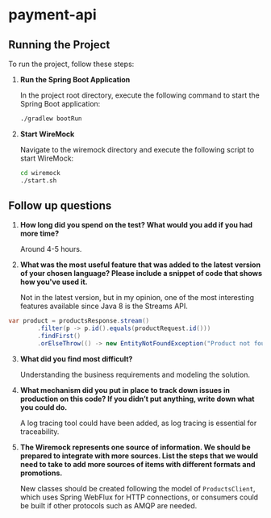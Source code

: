 # payment-api
## Running the Project

To run the project, follow these steps:

1. **Run the Spring Boot Application**

   In the project root directory, execute the following command to start the Spring Boot application:

   ```bash
   ./gradlew bootRun

2. **Start WireMock**

   Navigate to the wiremock directory and execute the following script to start WireMock:

   ```bash
   cd wiremock
   ./start.sh

## Follow up questions
1. **How long did you spend on the test? What would you add if you had more time?**

   Around 4-5 hours.

2. **What was the most useful feature that was added to the latest version of your chosen language? Please include a snippet of code that shows how you've used it.**

   Not in the latest version, but in my opinion, one of the most interesting features available since Java 8 is the Streams API.

```java
var product = productsResponse.stream()
        .filter(p -> p.id().equals(productRequest.id()))
        .findFirst()
        .orElseThrow(() -> new EntityNotFoundException("Product not found for id: " + productRequest.id()));
```

3. **What did you find most difficult?**

   Understanding the business requirements and modeling the solution.

4. **What mechanism did you put in place to track down issues in production on this code? If you didn’t put anything, write down what you could do.**

   A log tracing tool could have been added, as log tracing is essential for traceability.

5. **The Wiremock represents one source of information. We should be prepared to integrate with more sources. List the steps that we would need to take to add more sources of items with different formats and promotions.**

   New classes should be created following the model of `ProductsClient`, which uses Spring WebFlux for HTTP connections, or consumers could be built if other protocols such as AMQP are needed.